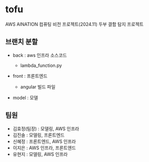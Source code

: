 # tofu
AWS AINATION 컴퓨팅 비전 프로젝트(2024.11)
두부 결함 탐지 프로젝트

## 브랜치 분할
- back : aws 인프라 소스코드
  - lambda_function.py
    
- front : 프론트엔드
  - angular 빌드 파일 

- model : 모델 

## 팀원
- 김효정(팀장) : 모델링, AWS 인프라
- 김진솔 : 모델링, 프론트엔드
- 신혜정 : 프론트엔드, AWS 인프라
- 이지은 : AWS 인프라, 프론트엔드
- 유현지 : 모델링, AWS 인프라
